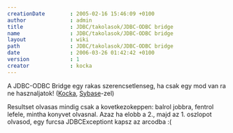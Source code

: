```yaml
---
creationDate        : 2005-02-16 15:46:09 +0100 
author              : admin 
title               : JDBC/takolasok/JDBC-ODBC bridge 
name                : JDBC/takolasok/JDBC-ODBC bridge 
layout              : wiki 
path                : JDBC/takolasok/JDBC-ODBC bridge 
date                : 2006-03-26 01:42:42 +0100 
version             : 1 
creator             : kocka 
---
```

A JDBC-ODBC Bridge egy rakas szerencsetlenseg, ha csak egy mod van ra ne hasznaljatok! ([Kocka](../../kocka.html), [Sybase](../../Sybase.html)-zel)

Resultset olvasas mindig csak a kovetkezokeppen: balrol jobbra, fentrol lefele, mintha konyvet olvasnal. Azaz ha elobb a 2., majd az 1. oszlopot olvasod, egy furcsa JDBCExceptiont kapsz az arcodba :(
